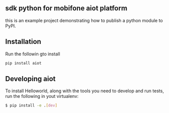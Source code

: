 ## sdk python for mobifone aiot platform

this is an example project demonstrating how to publish a python module to PyPI.

## Installation

Run the followin gto install

```python
pip install aiot
```

## Developing aiot

To install Helloworld, along with the tools you need to develop and run tests, run the following in yout virtualenv:

```bash
$ pip install -e .[dev]
```
